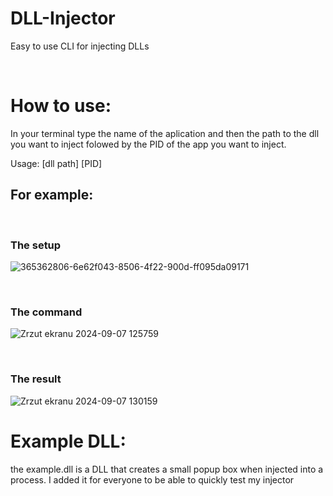 # DLL-Injector
Easy to use CLI for injecting DLLs

<br>

# How to use:
In your terminal type the name of the aplication and then the path to the dll you want to inject folowed by the PID of the app you want to inject.

Usage: [dll path] [PID]

<h2>For example:</h2>

<br>

<h3>The setup</h3>


![365362806-6e62f043-8506-4f22-900d-ff095da09171](https://github.com/user-attachments/assets/f68dae24-5b19-483d-8148-337e1e829a91)

<br>

<h3>The command</h3>

![Zrzut ekranu 2024-09-07 125759](https://github.com/user-attachments/assets/fce34648-f64e-4ace-b0d0-b4392c599744)

<br>

<h3>The result</h3>

![Zrzut ekranu 2024-09-07 130159](https://github.com/user-attachments/assets/1d208c0a-dea9-48b7-b1db-6c176f48a91b)


# Example DLL:

the example.dll is a DLL that creates a small popup box when injected into a process. I added it for everyone to be able to quickly test my injector
